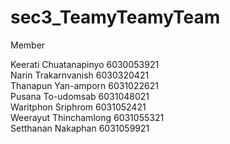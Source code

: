 # sec3_TeamyTeamyTeam
Member

Keerati Chuatanapinyo 6030053921 <br>
Narin Trakarnvanish 6030320421 <br>
Thanapun Yan-amporn 6031022621 <br>
Pusana To-udomsab 6031048021 <br>
Waritphon Sriphrom 6031052421 <br>
Weerayut Thinchamlong 6031055321 <br>
Setthanan Nakaphan 6031059921 <br>

